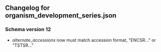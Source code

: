 ## Changelog for organism_development_series.json

### Schema version 12

* *alternate_accessions* now must match accession format, "ENCSR..." or "TSTSR..."